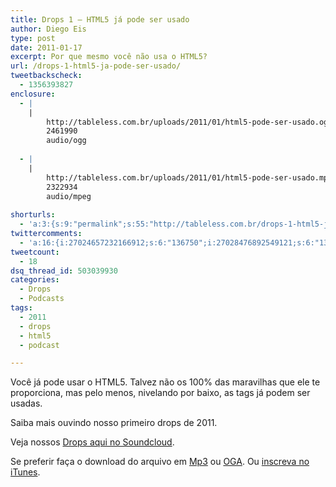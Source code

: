 ```yaml
---
title: Drops 1 – HTML5 já pode ser usado
author: Diego Eis
type: post
date: 2011-01-17
excerpt: Por que mesmo você não usa o HTML5?
url: /drops-1-html5-ja-pode-ser-usado/
tweetbackscheck:
  - 1356393827
enclosure:
  - |
    |
        http://tableless.com.br/uploads/2011/01/html5-pode-ser-usado.oga
        2461990
        audio/ogg
        
  - |
    |
        http://tableless.com.br/uploads/2011/01/html5-pode-ser-usado.mp3
        2322934
        audio/mpeg
        
shorturls:
  - 'a:3:{s:9:"permalink";s:55:"http://tableless.com.br/drops-1-html5-ja-pode-ser-usado";s:7:"tinyurl";s:26:"http://tinyurl.com/3ptjeqp";s:4:"isgd";s:19:"http://is.gd/FiMhMz";}'
twittercomments:
  - 'a:16:{i:27024657232166912;s:6:"136750";i:27028476892549121;s:6:"136752";i:27109047274573825;s:6:"136766";i:32073909943664640;s:6:"136965";i:35055469227675648;s:6:"137019";i:42298744984715264;s:6:"137111";i:42302565966295040;s:6:"137112";i:42315724538118144;s:7:"retweet";i:43720322347827201;s:7:"retweet";i:58113148699410432;s:7:"retweet";i:144520334073274369;s:7:"retweet";i:144603305388163073;s:7:"retweet";i:144521447791001601;s:7:"retweet";i:152846058995712002;s:7:"retweet";i:152833069047484417;s:7:"retweet";i:152830661349220352;s:7:"retweet";}'
tweetcount:
  - 18
dsq_thread_id: 503039930
categories:
  - Drops
  - Podcasts
tags:
  - 2011
  - drops
  - html5
  - podcast

---
```

Você já pode usar o HTML5. Talvez não os 100% das maravilhas que ele te proporciona, mas pelo menos, nivelando por baixo, as tags já podem ser usadas.
  
Saiba mais ouvindo nosso primeiro drops de 2011.

<!--
<audio controls>
<source src="http://tableless.com.br/uploads/2011/01/html5-pode-ser-usado.oga" type="audio/ogg" />
<source src="http://tableless.com.br/uploads/2011/01/html5-pode-ser-usado.mp3" type="audio/mpeg" />
    Se preferir faça o download do arquivo em <a href="http://tableless.com.br/uploads/2011/01/html5-pode-ser-usado.mp3" title="Audio: HTML5 já pode ser usado">Mp3</a> ou <a href="http://tableless.com.br/uploads/2011/01/html5-pode-ser-usado.oga" title="Audio: HTML5 já pode ser usado">OGA</a>. 
</audio>
-->



Veja nossos [Drops aqui no Soundcloud][1].

Se preferir faça o download do arquivo em [Mp3][2] ou [OGA][3]. Ou [inscreva no iTunes][4].

 [1]: http://soundcloud.com/tableless
 [2]: http://tableless.com.br/uploads/2011/01/html5-pode-ser-usado.mp3 "Audio: HTML5 já pode ser usado"
 [3]: http://tableless.com.br/uploads/2011/01/html5-pode-ser-usado.oga "Audio: HTML5 já pode ser usado"
 [4]: http://itunes.apple.com/us/podcast/tableless-desenvolvimento/id73330789 "Drops do Tableless no iTunes."